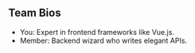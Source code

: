 ## Team Bios

- You: Expert in frontend frameworks like Vue.js.
- Member: Backend wizard who writes elegant APIs.